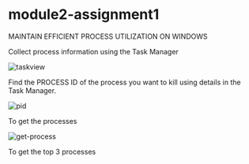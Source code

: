 # module2-assignment1

MAINTAIN EFFICIENT PROCESS UTILIZATION ON WINDOWS

Collect process information using the Task Manager

![taskview](https://user-images.githubusercontent.com/83501404/118984682-60cc4000-b99b-11eb-83b0-fc5d2fcbe2f7.png)

Find the PROCESS ID of the process you want to kill using details in the Task Manager.

![pid](https://user-images.githubusercontent.com/83501404/118987861-48115980-b99e-11eb-8088-940b02c7cd23.png)

To get the processes

![get-process](https://user-images.githubusercontent.com/83501404/118989485-b3a7f680-b99f-11eb-8fb1-bddd6c443607.png)

To get the top 3 processes
